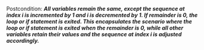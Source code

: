 Postcondition: ***All variables remain the same, except the sequence at index i is incremented by 1 and i is decremented by 1. If remainder is 0, the loop or if statement is exited. This encapsulates the scenario where the loop or if statement is exited when the remainder is 0, while all other variables retain their values and the sequence at index i is adjusted accordingly.***